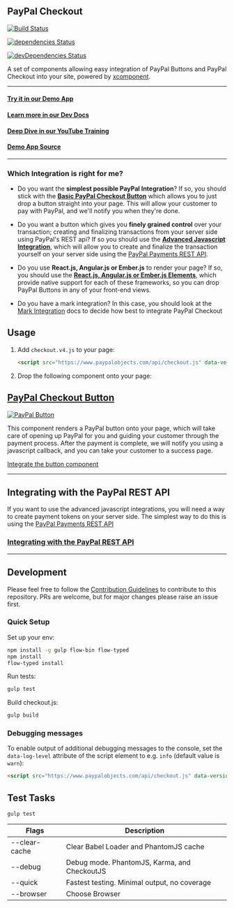 PayPal Checkout
---------------

[![Build Status](https://travis-ci.org/paypal/paypal-checkout.svg?branch=master)](https://travis-ci.org/paypal/paypal-checkout)

[![dependencies Status](https://david-dm.org/paypal/paypal-checkout/status.svg)](https://david-dm.org/paypal/paypal-checkout)

[![devDependencies Status](https://david-dm.org/paypal/paypal-checkout/dev-status.svg)](https://david-dm.org/paypal/paypal-checkout?type=dev)

A set of components allowing easy integration of PayPal Buttons and PayPal Checkout into your site, powered by
[xcomponent](https://github.com/krakenjs/xcomponent).

-----

#### [Try it in our Demo App](https://developer.paypal.com/demo/checkout)
#### [Learn more in our Dev Docs](https://developer.paypal.com/docs/integration/direct/express-checkout/integration-jsv4/add-paypal-button/)
#### [Deep Dive in our YouTube Training](https://www.youtube.com/playlist?list=PLAlKnErU5lvhRl28KciytVHc5b8HS_tYP)
#### [Demo App Source](https://github.com/paypal/paypal-checkout-demo)

-----

### Which Integration is right for me?

- Do you want the **simplest possible PayPal Integration**? If so, you should stick with the [**Basic PayPal Checkout Button**](https://github.com/paypal/paypal-checkout/tree/master/docs/button.md#basic-integration)
   which allows you to just drop a button straight into your page. This will allow your customer  to pay with PayPal, and we'll notify you when they're done.

- Do you want a button which gives you **finely grained control** over your transaction; creating and finalizing transactions from your server
  side using PayPal's REST api? If so you should use the [**Advanced Javascript Integration**](https://github.com/paypal/paypal-checkout/tree/master/docs/button.md#advanced-integration), which will allow you to create
  and finalize the transaction yourself on your server side using the [PayPal Payments REST API](https://developer.paypal.com/docs/api/payments/).

- Do you use **React.js, Angular.js or Ember.js** to render your page? If so, you should use the [**React.js, Angular.js or Ember.js Elements**](https://github.com/paypal/paypal-checkout/tree/master/docs/frameworks.md),
  which provide native support for each of these frameworks, so you can drop PayPal Buttons in any of your front-end views.

- Do you have a mark integration? In this case, you should look at the [Mark Integration](https://github.com/paypal/paypal-checkout/tree/master/docs/mark.md) docs to decide how best
  to integrate PayPal Checkout

## Usage

1. Add `checkout.v4.js` to your page:

   ```html
   <script src="https://www.paypalobjects.com/api/checkout.js" data-version-4></script>
   ```

2. Drop the following component onto your page:

## [PayPal Checkout Button](https://github.com/paypal/paypal-checkout/tree/master/docs/button.md)

[![PayPal Button](https://github.com/paypal/paypal-checkout/blob/master/docs/img/button.png)](https://github.com/paypal/paypal-checkout/tree/master/docs/button.md)

This component renders a PayPal button onto your page, which will take care of opening up PayPal for you and guiding
your customer through the payment process. After the payment is complete, we will notify you using a javascript callback,
and you can take your customer to a success page.

[Integrate the button component](https://github.com/paypal/paypal-checkout/tree/master/docs/button.md)

-----

## Integrating with the PayPal REST API

If you want to use the advanced javascript integrations, you will need a way to create payment tokens on your
server side. The simplest way to do this is using the [PayPal Payments REST API](https://developer.paypal.com/docs/api/payments/)

### [Integrating with the PayPal REST API](https://github.com/paypal/paypal-checkout/tree/master/docs/paypal-rest-api.md)

-----

## Development

Please feel free to follow the [Contribution Guidelines](./CONTRIBUTING.md) to contribute to this repository. PRs are welcome, but for major changes please raise an issue first.

### Quick Setup

Set up your env:

```bash
npm install -g gulp flow-bin flow-typed
npm install
flow-typed install
```

Run tests:

```bash
gulp test
```

Build checkout.js:

```bash
gulp build
```

### Debugging messages

To enable output of additional debugging messages to the console, set the `data-log-level` attribute of the script element to e.g. `info` (default value is `warn`):

   ```html
   <script src="https://www.paypalobjects.com/api/checkout.js" data-version-4 data-log-level="info"></script>
   ```

## Test Tasks
```
gulp test
```

| Flags  | Description |
| ------------- | ------------- |
| --clear-cache | Clear Babel Loader and PhantomJS cache |
| --debug | Debug mode.  PhantomJS, Karma, and CheckoutJS  |
| --quick | Fastest testing.  Minimal output, no coverage |
| --browser | Choose Browser |
